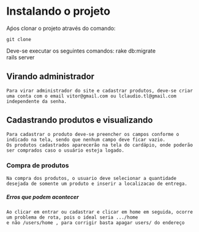 
# Instalando o projeto

  Aṕos clonar o projeto através do comando:

    git clone

  Deve-se executar os seguintes comandos:
    rake db:migrate  
    rails server

## Virando administrador   

    Para virar administrador do site e cadastrar produtos, deve-se criar uma conta com o email vitor@gmail.com ou lclaudio.tl@gmail.com independente da senha.

## Cadastrando produtos e visualizando  

    Para cadastrar o produto deve-se preencher os campos conforme o indicado na tela, sendo que nenhum campo deve ficar vazio.  
    Os produtos cadastrados aparecerão na tela do cardápio, onde poderão ser comprados caso o usuário esteja logado.  
  
### Compra de produtos  

    Na compra dos produtos, o usuario deve selecionar a quantidade desejada de somente um produto e inserir a localizacao de entrega.    


##### Erros que podem acontecer  

    Ao clicar em entrar ou cadastrar e clicar em home em seguida, ocorre um problema de rota, pois o ideal seria .../home  
    e não /users/home , para corrigir basta apagar users/ do endereço
